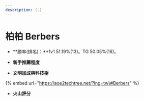 ```yaml
---
description: (.)
---
```


# 柏柏 Berbers

* **勝率\(排名\)：**1v1 51.19%\(13\)。TG 50.05%\(16\)。
* **新手推薦程度**



* **文明加成與科技樹**

{% embed url="https://aoe2techtree.net/?lng=tw\#Berbers" %}

* **火山評分**



